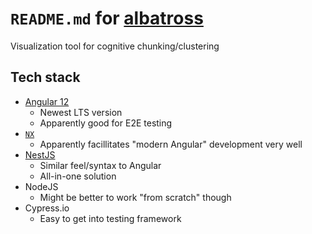 # `README.md` for [albatross](https://github.com/Yukino-Ai/albatross)

Visualization tool for cognitive chunking/clustering

## Tech stack

- [Angular 12](https://javascript.plainenglish.io/angular-12-in-depth-7741e759c72)
  - Newest LTS version
  - Apparently good for E2E testing
- [`NX`](https://nx.dev/)
  - Apparently facillitates "modern Angular" development very well
- [NestJS](https://nestjs.com/)
  - Similar feel/syntax to Angular
  - All-in-one solution
- NodeJS
  - Might be better to work "from scratch" though
- Cypress.io
  - Easy to get into testing framework
